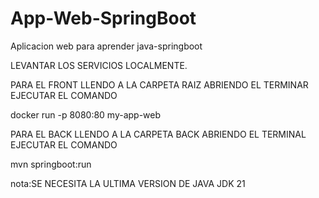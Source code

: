 # App-Web-SpringBoot
Aplicacion web para aprender java-springboot

LEVANTAR LOS SERVICIOS LOCALMENTE.

PARA EL FRONT LLENDO A LA CARPETA RAIZ ABRIENDO EL TERMINAR EJECUTAR EL COMANDO

docker run -p 8080:80 my-app-web

PARA EL BACK LLENDO A LA CARPETA BACK ABRIENDO EL TERMINAL EJECUTAR EL COMANDO

mvn springboot:run


nota:SE NECESITA LA ULTIMA VERSION DE JAVA JDK 21
